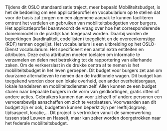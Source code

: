 Tijdens dit OSLO standaardisatie traject, meer bepaald Mobiliteitsbudget, is het de bedoeling om een applicatieprofiel en vocabularium op te stellen dat voor de basis zal zorgen om een algemene aanpak te kunnen faciliteren omtrent het verdelen en gebruiken van mobiliteitsbudgetten voor burgers. Het applicatieprofiel beantwoordt de vraag over hoe het corresponderende domeinmodel in de praktijk kan toegepast worden. Daarbij worden de beperkingen (kardinaliteit, codelijsten) toegelicht en de overeenkomstige (RDF) termen opgelijst. Het vocabularium is een uitbreiding op het OSLO-Dienst vocabularium. Het specificeert een aantal extra entiteiten en attributen. Deze extra attributen moeten toelaten om informatie te verzamelen en delen met betrekking tot de rapportering van allerhande zaken.
Om de verkeerslast in de drukke centra af te nemen is het mobiliteitsbudget in het leven geroepen. Dit budget voor burgers zet aan om duurzame alternatieven te nemen dan de traditionele wagen. Dit budget kan toegekend worden door een lokale overheid, een ander overheidsorgaan, lokale handelaren en mobiliteitsdiensten zelf. Allen kunnen ze een budget sturen naar bepaalde burgers in de vorm van geldkortingen, gratis ritten of andere acties. Gebruikers kunnen dan voor zichzelf of andere personen een vervoersbewijs aanschaffen om zich te verplaatsen. Voorwaarden aan dit budget zijn er ook, budgetten kunnen beperkt zijn per leeftijdsgroep, tijdsaspect, locatie,... Dit project is vertrokken vanuit de samenwerking tussen stad Leuven en Hasselt, maar kan zeker worden doorgetrokken naar het federale mobiliteitsbudget.

